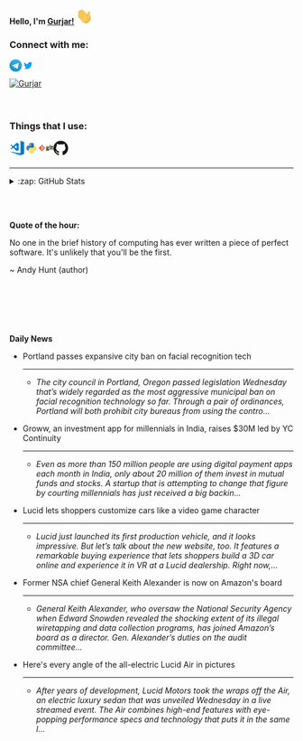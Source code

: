 #### Hello, I'm [Gurjar!](https://GurjarKing.github.io) <img src="https://raw.githubusercontent.com/ABSphreak/ABSphreak/master/gifs/Hi.gif" width="30px"></h2>


### Connect with me:

[<img align="left" alt="Gurjar | Telegram" width="22px" src="https://raw.githubusercontent.com/github/explore/80688e429a7d4ef2fca1e82350fe8e3517d3494d/topics/telegram/telegram.png" />][Telegram]
[<img align="left" alt="Gurjar | Twitter" width="22px" src="https://raw.githubusercontent.com/github/explore/80688e429a7d4ef2fca1e82350fe8e3517d3494d/topics/twitter/twitter.png" />][Twitter]
<br >
<br >
<a href="https://github.com/GurjarKing"><img src="https://komarev.com/ghpvc/?username=GurjarKing" alt="Gurjar" /></a> <br />
<br />
<br />
<!-- <br >

![](https://visitor-badge.glitch.me/badge?page_id=GurjarKing)

<br /> -->

### Things that I use:

[<img align="left" alt="Visual Studio Code" width="26px" src="https://raw.githubusercontent.com/github/explore/80688e429a7d4ef2fca1e82350fe8e3517d3494d/topics/visual-studio-code/visual-studio-code.png" />][VSCode]
[<img align="left" alt="Python" width="26px" src="https://raw.githubusercontent.com/github/explore/80688e429a7d4ef2fca1e82350fe8e3517d3494d/topics/python/python.png" />][Python]
[<img align="left" alt="Git" width="26px" src="https://raw.githubusercontent.com/github/explore/80688e429a7d4ef2fca1e82350fe8e3517d3494d/topics/git/git.png" />][Git]
[<img align="left" alt="GitHub" width="26px" src="https://raw.githubusercontent.com/github/explore/78df643247d429f6cc873026c0622819ad797942/topics/github/github.png" />][Github]

<br />
<br />

---
<details>
  <summary>:zap: GitHub Stats</summary>

<img align="left" alt="Gurjar's Github Stats" src="https://github-readme-stats.vercel.app/api?username=GurjarKing&show_icons=true&hide_border=true&count_private=true&include_all_commit=true&theme=algolia" />

</details>

<!-- ### 🔔 My latest tweet
<a href="https://twitter.com/Gurjar_King43" target="_blank">
	<img src="https://github.com/GurjarKing/GurjarKing/raw/master/tweet.png" width="70%" align="center" alt="Click to view on Twitter" title="My latest tweet, as an image"/>
</a> -->
<br>

<pre>

</pre>

**Quote of the hour:**

No one in the brief history of computing has ever written a piece of perfect software. It's unlikely that you'll be the first.

~ Andy Hunt (author)
<pre>

</pre>
<br>
<pre>


</pre>
<strong>Daily News</strong>
  
  - Portland passes expansive city ban on facial recognition tech
     <hr/>
     
      - *The city council in Portland, Oregon passed legislation Wednesday that’s widely regarded as the most aggressive municipal ban on facial recognition technology so far. Through a pair of ordinances, Portland will both prohibit city bureaus from using the contro…*
     
  - Groww, an investment app for millennials in India, raises $30M led by YC Continuity
      <hr/>
      
      - *Even as more than 150 million people are using digital payment apps each month in India, only about 20 million of them invest in mutual funds and stocks. A startup that is attempting to change that figure by courting millennials has just received a big backin…*
      
  - Lucid lets shoppers customize cars like a video game character
      <hr/>
      
      - *Lucid just launched its first production vehicle, and it looks impressive. But let’s talk about the new website, too. It features a remarkable buying experience that lets shoppers build a 3D car online and experience it in VR at a Lucid dealership. Right now,…*
      
  - Former NSA chief General Keith Alexander is now on Amazon's board
      <hr/>
      
      - *General Keith Alexander, who oversaw the National Security Agency when Edward Snowden revealed the shocking extent of its illegal wiretapping and data collection programs, has joined Amazon’s board as a director. Gen. Alexander’s duties on the audit committee…*
       
  - Here's every angle of the all-electric Lucid Air in pictures
      <hr/>
       
       - *After years of development, Lucid Motors took the wraps off the Air, an electric luxury sedan that was unveiled Wednesday in a live streamed event. The Air combines high-end features with eye-popping performance specs and technology that puts it in the same l…*
      

<br />

[VSCode]: https://code.visualstudio.com/
[Python]: https://www.python.org/
[Git]: https://git-scm.com/
[Github]: https://github.com/
[Telegram]: https://t.me/Gurjar_King/
[Twitter]: https://twitter.com/Gurjar_King43/
